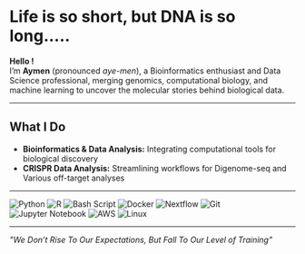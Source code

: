 # Life is so short, but DNA is so long.....

**Hello !**  
I’m **Aymen** (pronounced *aye-men*), a Bioinformatics enthusiast and Data Science professional, merging genomics, computational biology, and machine learning to uncover the molecular stories behind biological data.

---

## What I Do  

- **Bioinformatics & Data Analysis:** Integrating computational tools for biological discovery  
- **CRISPR Data Analysis:** Streamlining workflows for Digenome-seq and Various off-target analyses  


---

![Python](https://img.shields.io/badge/python-3670A0?style=for-the-badge&logo=python&logoColor=ffdd54)
![R](https://img.shields.io/badge/r-%23276DC3.svg?style=for-the-badge&logo=r&logoColor=white)
![Bash Script](https://img.shields.io/badge/bash_script-%23121011.svg?style=for-the-badge&logo=gnu-bash&logoColor=white)
![Docker](https://img.shields.io/badge/docker-%230db7ed.svg?style=for-the-badge&logo=docker&logoColor=white)
![Nextflow](https://img.shields.io/badge/Nextflow-0DC09D?style=for-the-badge&logo=nextflow)
![Git](https://img.shields.io/badge/git-%23F05033.svg?style=for-the-badge&logo=git&logoColor=white)
![Jupyter Notebook](https://img.shields.io/badge/Jupyter-F37626.svg?style=for-the-badge&logo=Jupyter&logoColor=white)
![AWS](https://img.shields.io/badge/AWS-%23FF9900?style=for-the-badge&logo=amazon-aws&logoColor=white)
![Linux](https://img.shields.io/badge/Linux-FCC624?style=for-the-badge&logo=linux&logoColor=black)

---

*"We Don’t Rise To Our Expectations, But Fall To Our Level of Training"*  


